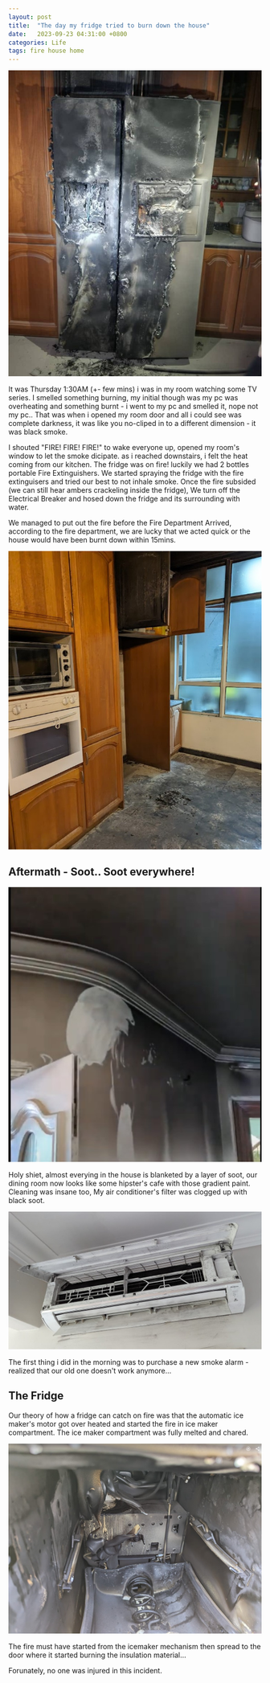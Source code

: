 ```yaml
---
layout: post
title:  "The day my fridge tried to burn down the house"
date:   2023-09-23 04:31:00 +0800
categories: Life
tags: fire house home
---
```


![The burnt down Fridge](/images/20230930/fridgeburnt.jpg)

It was Thursday 1:30AM (+- few mins) i was in my room watching some TV series.
I smelled something burning, my initial though was my pc was overheating and something burnt - i went to my pc and smelled it, nope not my pc..
That was when i opened my room door and all i could see was complete darkness, it was like you no-cliped in to a different dimension - it was black smoke.

I shouted "FIRE! FIRE! FIRE!" to wake everyone up, opened my room's window to let the smoke dicipate. as i reached downstairs, i felt the heat coming from our 
kitchen. The fridge was on fire! luckily we had 2 bottles portable Fire Extinguishers. We started spraying the fridge with the fire extinguisers and tried our best to not inhale
smoke. Once the fire subsided (we can still hear ambers crackeling inside the fridge), We turn off the Electrical Breaker and hosed down the fridge and its surrounding with water.

We managed to put out the fire before the Fire Department Arrived, according to the fire department, we are lucky that we acted quick or the house would have been burnt down within 15mins.


![Aftermath](/images/20230930/Aftermath.jpg)


## Aftermath - Soot.. Soot everywhere!

![Hipster Wall?](/images/20230930/Wall.jpg)

Holy shiet, almost everying in the house is blanketed by a layer of soot, our dining room now looks like some hipster's cafe with those gradient paint.
Cleaning was insane too, My air conditioner's filter was clogged up with black soot.

![The air conditioner](/images/20230930/Air%20conditioner.jpg)

The first thing i did in the morning was to purchase a new smoke alarm - realized that our old one doesn't work anymore... 

## The Fridge

Our theory of how a fridge can catch on fire was that the automatic ice maker's motor got over heated and started the fire in ice maker compartment.
The ice maker compartment was fully melted and chared.

![Ice Maker](/images/20230930/icemaker.jpg)

The fire must have started from the icemaker mechanism then spread to the door where it started burning the insulation material...

Forunately, no one was injured in this incident.


